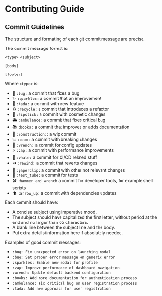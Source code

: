 # Contributing Guide

<!-- To do -->

## Commit Guidelines

<!-- Modified from https://github.com/penpot/penpot/blob/develop/CONTRIBUTING.md -->

The structure and formating of each git commit message are precise.

The commit message format is:

```
<type> <subject>

[body]

[footer]
```

Where `<type>` is:

- :bug: `:bug:` a commit that fixes a bug
- :sparkles: `:sparkles:` a commit that an improvement
- :tada: `:tada:` a commit with new feature
- :recycle: `:recycle:` a commit that introduces a refactor
- :lipstick: `:lipstick:` a commit with cosmetic changes
- :ambulance: `:ambulance:` a commit that fixes critical bug
- :books: `:books:` a commit that improves or adds documentation
- :construction: `:construction:`: a wip commit
- :boom: `:boom:` a commit with breaking changes
- :wrench: `:wrench:` a commit for config updates
- :zap: `:zap:` a commit with performance improvements
- :whale: `:whale:` a commit for CI/CD related stuff
- :rewind: `:rewind:` a commit that reverts changes
- :paperclip: `:paperclip:` a commit with other not relevant changes
- :test_tube: `:test_tube:` a commit for tests
- :hammer_and_wrench: `:hammer_and_wrench` a commit for developer tools, for example shell scripts
- :arrow_up: `:arrow_up:` a commit with dependencies updates

Each commit should have:

- A concise subject using imperative mood.
- The subject should have capitalized the first letter, without period
  at the end and no larger than 65 characters.
- A blank line between the subject line and the body.
- Put extra details/information here if absolutely needed.

Examples of good commit messages:

- `:bug: Fix unexpected error on launching modal`
- `:bug: Set proper error message on generic error`
- `:sparkles: Enable new modal for profile`
- `:zap: Improve performance of dashboard navigation`
- `:wrench: Update default backend configuration`
- `:books: Add more documentation for authentication process`
- `:ambulance: Fix critical bug on user registration process`
- `:tada: Add new approach for user registration`
